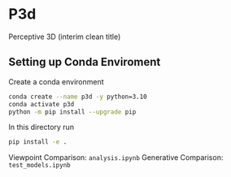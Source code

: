# P3d
Perceptive 3D (interim clean title)

## Setting up Conda Enviroment

Create a conda environment

```bash
conda create --name p3d -y python=3.10
conda activate p3d
python -m pip install --upgrade pip
```

In this directory run
```bash
pip install -e .
```

Viewpoint Comparison: `analysis.ipynb`
Generative Comparison: `test_models.ipynb`